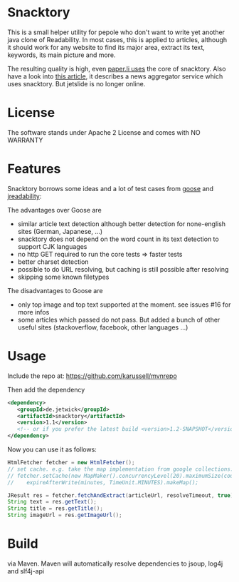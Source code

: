 # Snacktory

This is a small helper utility for pepole who don't want to write yet another java clone of Readability.
In most cases, this is applied to articles, although it should work for any website to find its major
area, extract its text, keywords, its main picture and more.

The resulting quality is high, even [paper.li uses](https://twitter.com/timetabling/status/274193754615853056) the core of snacktory.
Also have a look into [this article](http://karussell.wordpress.com/2011/07/12/introducing-jetslide-news-reader/), 
it describes a news aggregator service which uses snacktory. But jetslide is no longer online.

# License 

The software stands under Apache 2 License and comes with NO WARRANTY

# Features

Snacktory borrows some ideas and a lot of test cases from [goose](https://github.com/jiminoc/goose) 
and [jreadability](https://github.com/ifesdjeen/jReadability):

The advantages over Goose are

 * similar article text detection although better detection for none-english sites (German, Japanese, ...)
 * snacktory does not depend on the word count in its text detection to support CJK languages
 * no http GET required to run the core tests => faster tests
 * better charset detection
 * possible to do URL resolving, but caching is still possible after resolving
 * skipping some known filetypes

The disadvantages to Goose are

 * only top image and top text supported at the moment. see issues #16 for more infos
 * some articles which passed do not pass. But added a bunch of other useful sites (stackoverflow, facebook, other languages ...)


# Usage

 Include the repo at: https://github.com/karussell/mvnrepo

 Then add the dependency
 
 ```xml
 <dependency>
    <groupId>de.jetwick</groupId>
    <artifactId>snacktory</artifactId>
    <version>1.1</version>
    <!-- or if you prefer the latest build <version>1.2-SNAPSHOT</version> -->
 </dependency>
 ```
 
 Now you can use it as follows:
 
 ```java
 HtmlFetcher fetcher = new HtmlFetcher();
 // set cache. e.g. take the map implementation from google collections:
 // fetcher.setCache(new MapMaker().concurrencyLevel(20).maximumSize(count).
 //    expireAfterWrite(minutes, TimeUnit.MINUTES).makeMap();

 JResult res = fetcher.fetchAndExtract(articleUrl, resolveTimeout, true);
 String text = res.getText(); 
 String title = res.getTitle(); 
 String imageUrl = res.getImageUrl();
```

# Build

via Maven. Maven will automatically resolve dependencies to jsoup, log4j and slf4j-api

